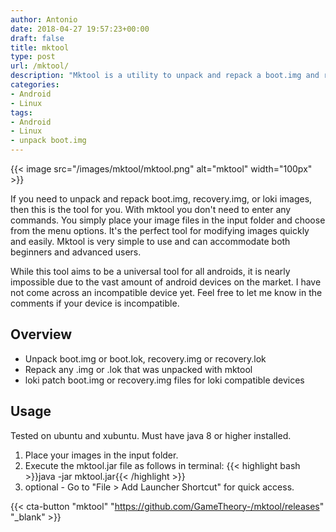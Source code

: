 ```yaml
---
author: Antonio
date: 2018-04-27 19:57:23+00:00
draft: false
title: mktool
type: post
url: /mktool/
description: "Mktool is a utility to unpack and repack a boot.img and recovery.img file. Mktool provides a simple point and click GUI to make unpacking boot and recovery images easy."
categories:
- Android
- Linux
tags:
- Android
- Linux
- unpack boot.img
---
```


{{< image src="/images/mktool/mktool.png" alt="mktool" width="100px" >}}

If you need to unpack and repack boot.img, recovery.img, or loki images, then this is the tool for you. With mktool you don't need to enter any commands. You simply place your image files in the input folder and choose from the menu options. It's the perfect tool for modifying images quickly and easily. Mktool is very simple to use and can accommodate both beginners and advanced users.

<!--more-->

While this tool aims to be a universal tool for all androids, it is nearly impossible due to the vast amount of android devices on the market. I have not come across an incompatible device yet. Feel free to let me know in the comments if your device is incompatible.

## Overview

- Unpack boot.img or boot.lok, recovery.img or recovery.lok
- Repack any .img or .lok that was unpacked with mktool
- loki patch boot.img or recovery.img files for loki compatible devices

<!--adsense-->

## Usage

Tested on ubuntu and xubuntu. Must have java 8 or higher installed.

1. Place your images in the input folder.
2. Execute the mktool.jar file as follows in terminal:
   {{< highlight bash >}}java -jar mktool.jar{{< /highlight >}}
3. optional - Go to "File > Add Launcher Shortcut" for quick access.

{{< cta-button "mktool" "https://github.com/GameTheory-/mktool/releases" "_blank" >}}
